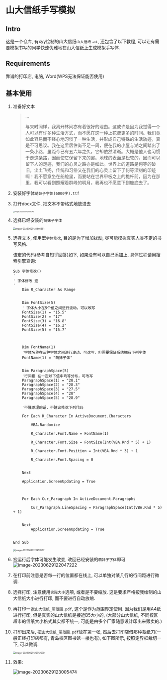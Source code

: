 # 山大信纸手写模拟

## Intro

这是一个仓库, 有xyy绘制的山大信纸`山大信纸.ai`, 还包含了以下教程, 可以让有需要模拟书写的同学快速优雅地在山大信纸上生成模拟手写体. 

## Requirements

靠谱的打印店, 电脑, Word(WPS无法保证能否使用)

## 基本使用

1. 准备好文本

   > …
   >
   > 与来时同样，我离开林间亦有着很好的理由。这或许是因为我觉得一个人可以有许多种生活方式，而不愿在这一种上花费更多的时间。我们竟如此容易而不经心地习惯了一种生活，并形成自己特殊的生活轨迹，真是不可思议。我在这里居住尚不足一周，便在我的小屋与湖之间踏出了一条小路，虽距今已有五六年之久，它却依然清晰。大概是他人也习惯于走这条路，因而使它保留下来的罢。地球的表面是松软的，因而可以留下人的足迹，我们的心灵之路亦是如此。世界上的道路是何等的破旧，尘土飞扬，传统和习俗又在我们的心灵上留下了何等深刻的印迹啊！我不愿意坐在船舱里，而要站在世界甲板之上的桅杆前，因为在那里，我可以看到照耀着群峰的明月，我再也不愿意下到舱底去了。

2. 安装好字体`萌妹子字体(6000字).ttf`

3. 打开docx文件, 把文本不带格式地放进去

   <img src="pic/image-20230629121806343.png" alt="image-20230629121806343" style="zoom: 33%;" />

4. 选择已经安装的`萌妹子字体`

   <img src="pic/image-20230629121846351.png" alt="image-20230629121846351" style="zoom:50%;" />

5. 选择文本, 使用宏`字体修改`, 目的是为了增加扰动, 尽可能模拟真实人类不定的书写风格.

   该宏的代码(参考自知乎回答)如下, 如果没有可以自己添加上, 具体过程请用搜索引擎查询:

   ```
   Sub 字体修改()
   '
   ' 字体修改 宏
   '
       Dim R_Character As Range
   
   
       Dim FontSize(5)
       ' 字体大小在5个值之间进行波动，可以改写
       FontSize(1) = "15.5"
       FontSize(2) = "17"
       FontSize(3) = "16.8"
       FontSize(4) = "16.2"
       FontSize(5) = "15.7"
   
   
   
       Dim FontName(1)
       '字体名称在三种字体之间进行波动，可改写，但需要保证系统拥有下列字体
       FontName(1) = "萌妹子体"
   
   
       Dim ParagraphSpace(5)
       '行间距 在一定以下值中均等分布，可改写
       ParagraphSpace(1) = "28.1"
       ParagraphSpace(2) = "28.3"
       ParagraphSpace(3) = "27.5"
       ParagraphSpace(4) = "28"
       ParagraphSpace(5) = "28.9"
   
       '不懂原理的话，不建议修改下列代码
   
       For Each R_Character In ActiveDocument.Characters
   
           VBA.Randomize
   
           R_Character.Font.Name = FontName(1)
   
           R_Character.Font.Size = FontSize(Int(VBA.Rnd * 5) + 1)
   
           R_Character.Font.Position = Int(VBA.Rnd * 3) + 1
   
           R_Character.Font.Spacing = 0
   
   
       Next
   
       Application.ScreenUpdating = True
   
   
   
       For Each Cur_Paragraph In ActiveDocument.Paragraphs
   
           Cur_Paragraph.LineSpacing = ParagraphSpace(Int(VBA.Rnd * 5) + 1)
   
   
       Next
           Application.ScreenUpdating = True
   
   
   End Sub
   
   ```

   <img src="pic/image-20230629121957637.png" alt="image-20230629121957637" style="zoom:50%;" />

6. 宏运行后字体可能发生改变, 改回已经安装的`萌妹子字体`即可
   ![image-20230629122047222](pic/image-20230629122047222.png)

7. 在打印前注意是否每一行的位置都在线上, 可以单独对某几行的行间距进行微调.

8. 选择打印, 注意使用`实际大小`选项, 或者是不要缩放. 这是要求严格按我绘制的山大信纸大小进行打印, 而不要进行自动放缩.

9. 再打印一张`山大信纸_带范围.pdf`, 这个是作为范围界定使用. 因为我们是用A4纸进行打印, 但是真实的山大信纸是接近B5大小的, (大部分山大信纸, 不同校区超市的信纸大小格式其实都不统一, 可能是由多个厂家随意设计印出来贩卖的.)

10. 打印出来后, 把`山大信纸_带范围.pdf`放在第一张, 然后去打印店借那种裁纸刀(一般正经打印店都有, 青岛校区图书馆一楼也有), 如下图所示, 按照定界框裁切一下, 可以微调.

    <img src="pic/image-20230629122912070.png" alt="image-20230629122912070" style="zoom: 50%;" />

11. 效果:

    ![image-20230629123005474](pic/image-20230629123005474.png)